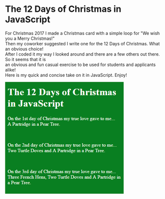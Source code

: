 <h1>The 12 Days of Christmas in JavaScript</h1>
<p>For Christmas 2017 I made a Christmas card with a simple loop for "We wish you a Merry Christmas!"<br>
  Then my coworker suggested I write one for the 12 Days of Christmas. What an obvious choice! <br>
  After I coded it my way I looked around and there are a few others out there. So it seems that it is<br>
  an obvious and fun casual exercise to be used for students and applicants alike!<br>
  Here is my quick and concise take on it in JavaScript. Enjoy! </p>

  ![Preview](/preview.png?raw=true "Preview")
